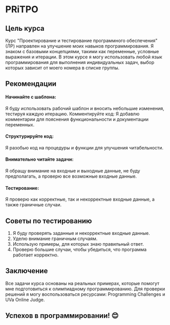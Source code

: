 # PRiTPO 

## Цель курса
Курс "Проектирование и тестирование программного обеспечения" (ЛР) направлен на улучшение моих навыков 
программирования. Я знаком с базовыми концепциями, такими как переменные, условные выражения и итерации.
В этом курсе я могу использовать любой язык программирования для выполнения индивидуальных задач, выбор
которых зависит от моего номера в списке группы.

## Рекомендации

#### Начинайте с шаблона: 
Я буду использовать рабочий шаблон и вносить небольшие изменения, тестируя каждую итерацию.
Комментируйте код: Я добавлю комментарии для пояснения функциональности и документации переменных.

#### Структурируйте код:
Я разобью код на процедуры и функции для улучшения читабельности.

#### Внимательно читайте задачи:
Я обращу внимание на входные и выходные данные, не буду предполагать, а проверю 
все возможные входные данные.

#### Тестирование:
Я проверю как корректные, так и некорректные входные данные, а также граничные случаи.

## Советы по тестированию

1. Я буду проверять заданные и некорректные входные данные.
2. Уделю внимание граничным случаям.
3. Использую примеры, для которых знаю правильный ответ.
4. Проверю большие случаи, чтобы убедиться, что программа работает корректно.

## Заключение
Все задачи курса основаны на реальных примерах, которые помогут мне подготовиться к олимпиадному программированию. 
Для проверки решений я могу воспользоваться ресурсами: Programming Challenges и UVa Online Judge.

## Успехов в программировании! 😊
